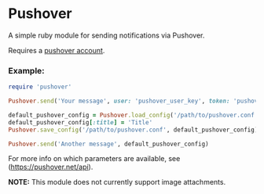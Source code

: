 # Pushover
A simple ruby module for sending notifications via Pushover.

Requires a [pushover account](https://pushover.net/).


### Example:
```ruby
require 'pushover'

Pushover.send('Your message', user: 'pushover_user_key', token: 'pushover_application_token')

default_pushover_config = Pushover.load_config('/path/to/pushover.conf')
default_pushover_config[:title] = 'Title'
Pushover.save_config('/path/to/pushover.conf', default_pushover_config)

Pushover.send('Another message', default_pushover_config)
```
For more info on which parameters are available, see (https://pushover.net/api).

**NOTE:** This module does not currently support image attachments.